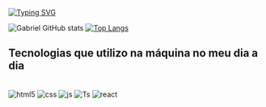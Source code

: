 [![Typing SVG](https://readme-typing-svg.demolab.com?font=Fira+Code&size=21&pause=1000&color=D2DC25&background=123E3A&center=falso&vCenter=falso&repeat=verdadeiro&width=435&lines=Ol%C3%A1!+Eu+sou++Gabriel+Silva+Mendes;Desenvolvedor+Front-End;Tenho+24+anos)](https://git.io/typing-svg)


![Gabriel GitHub stats](https://github-readme-stats.vercel.app/api?username=g-smendes&show_icons=true&theme=dark)
[![Top Langs](https://github-readme-stats.vercel.app/api/top-langs/?username=g-smendes&layout=compact)](https://github.com/g-smendes)

## Tecnologias que utilizo na máquina no meu dia a dia
<div style="display: inline_block"><br/>

<img align="center" alt="html5" src="https://img.shields.io/badge/HTML5-E34F26?style=for-the-badge&logo=html5&logoColor=white">
<img align="center" alt="css" src="https://img.shields.io/badge/CSS3-1572B6?style=for-the-badge&logo=css3&logoColor=white">
<img align="center" alt="js" src="https://img.shields.io/badge/JavaScript-F7DF1E?style=for-the-badge&logo=javascript&logoColor=black">
<img align="center" alt="Ts" src="https://img.shields.io/badge/TypeScript-007ACC?style=for-the-badge&logo=typescript&logoColor=white">
<img align="center" alt="react"src="https://img.shields.io/badge/React-20232A?style=for-the-badge&logo=react&logoColor=61DAFB">
</div>

